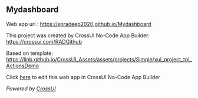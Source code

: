 ## Mydashboard
Web app url : https://spradeep2020.github.io/Mydashboard

This project was created by CrossUI No-Code App Builder: https://crossui.com/RADGithub

Based on template: https://linb.github.io/CrossUI_Assets/assets/projects/Simple/xui_project_tpl_ActionsDemo

Click [here](https://crossui.com/RADGithub/#!from=github&owner=spradeep2020&repo=Mydashboard) to edit this web app in CrossUI No-Code App Builder

<i>Powered by [CrossUI](https://crossui.com)</i>
